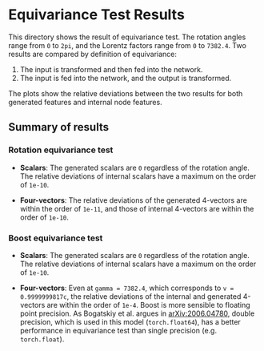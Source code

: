# Equivariance Test Results
This directory shows the result of equivariance test. The rotation angles range from `0` to `2pi`, and the Lorentz factors range from `0` to `7382.4`. Two results are compared by definition of equivariance:
1. The input is transformed and then fed into the network.
2. The input is fed into the network, and the output is transformed.

The plots show the relative deviations between the two results for both generated features and internal node features.

## Summary of results
### Rotation equivariance test
- **Scalars**: The generated scalars are `0` regardless of the rotation angle. The relative deviations of internal scalars have a maximum on the order of `1e-10`.

- **Four-vectors**: The relative deviations of the generated 4-vectors are within the order of `1e-11`, and those of internal 4-vectors are within the order of `1e-10`.

### Boost equivariance test
- **Scalars**: The generated scalars are `0` regardless of the rotation angle. The relative deviations of internal scalars have a maximum on the order of `1e-10`.

- **Four-vectors**: Even at `gamma = 7382.4`, which corresponds to `v = 0.9999999817c`, the relative deviations of the internal and generated 4-vectors are within the order of `1e-4`. Boost is more sensible to floating point precision. As Bogatskiy et al. argues in [arXiv:2006.04780](https://arxiv.org/abs/2006.04780), double precision, which is used in this model (`torch.float64`), has a better performance in equivariance test than single precision (e.g. `torch.float`).
